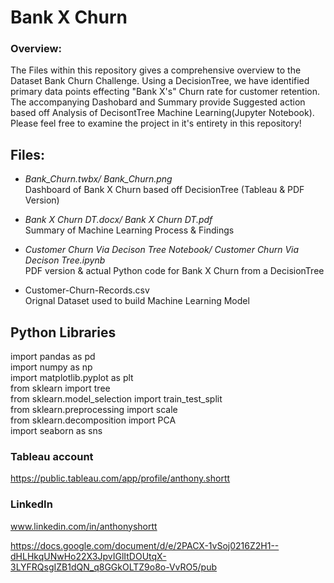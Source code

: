 # Bank X Churn
### Overview:
The Files within this repository gives a comprehensive overview to the Dataset Bank Churn Challenge. Using a DecisionTree, we have identified primary data points effecting "Bank X's" Churn rate for customer retention. The accompanying Dashobard and Summary provide Suggested action based off Analysis of DecisontTree Machine Learning(Jupyter Notebook). Please feel free to examine the project in it's entirety in this repository!
## Files:

 - _Bank_Churn.twbx/ Bank_Churn.png_  <br />
 Dashboard of Bank X Churn based off DecisionTree (Tableau & PDF Version)
   
   
 - _Bank X Churn DT.docx/ Bank X Churn DT.pdf_  <br />
 Summary of Machine Learning Process & Findings
   
   
 - _Customer Churn Via Decison Tree Notebook/ Customer Churn Via Decison Tree.ipynb_  <br />
 PDF version & actual Python code for Bank X Churn from a DecisionTree
 
 
 - Customer-Churn-Records.csv  <br />
 Orignal Dataset used to build Machine Learning Model
 
## Python Libraries
import pandas as pd  <br />
import numpy as np  <br />
import matplotlib.pyplot as plt  <br />
from sklearn import tree  <br />
from sklearn.model_selection import train_test_split  <br />
from sklearn.preprocessing import scale  <br />
from sklearn.decomposition import PCA  <br />
import seaborn as sns  <br />

### Tableau account
https://public.tableau.com/app/profile/anthony.shortt
### LinkedIn
www.linkedin.com/in/anthonyshortt


https://docs.google.com/document/d/e/2PACX-1vSoj0216Z2H1--dHLHkqUNwHo22X3JpvIGlItDOUtqX-3LYFRQsgIZB1dQN_q8GGkOLTZ9o8o-VvRO5/pub
